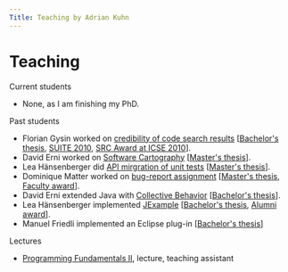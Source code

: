 ```yaml
---
Title: Teaching by Adrian Kuhn
---
```


# Teaching

Current students


-  None, as I am finishing my PhD.

Past students


-  Florian Gysin worked on [credibility of code search results](%base_url%/bender) [[Bachelor's thesis](%base_url%/scgbib), [SUITE 2010](%base_url%/scgbib), [SRC Award at ICSE 2010](%base_url%/scgbib)].
-  David Erni worked on [Software Cartography](%base_url%/research/softwarecartography) [[Master's thesis](%base_url%/scgbib)].
-  Lea Hänsenberger did [API mirgration of unit tests](%base_url%/wiki/projects/archive/JUnit2JExample) [[Master's thesis](%base_url%/scgbib)].
-  Dominique Matter worked on [bug-report assignment](%base_url%/wiki/projects/archive/develect) [[Master's thesis](%base_url%/scgbib), [Faculty award](http://scg.unibe.ch/news/DominiqueMatterFacultyPrize)].
-  David Erni extended Java with [Collective Behavior](%base_url%/wiki/alumni/adriankuhn/swarmbehavior) [[Bachelor's thesis](%base_url%/scgbib)].
-  Lea Hänsenberger implemented [JExample](%base_url%/research/jexample) [[Bachelor's thesis](%base_url%/scgbib), [Alumni award](http://www.iam.unibe.ch/alumni/AlumniPreis)].
-  Manuel Friedli implemented an Eclipse plug-in [[Bachelor's thesis](%base_url%/scgbib)]

Lectures


-  [Programming Fundamentals II](http://scg.unibe.ch/teaching/p2), lecture, teaching assistant
